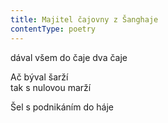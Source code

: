 ```yaml
---
title: Majitel čajovny z Šanghaje
contentType: poetry
---
```


<section>

dával všem do čaje dva čaje

Ač býval šarží  
tak s nulovou marží

Šel s podnikáním do háje

</section>

